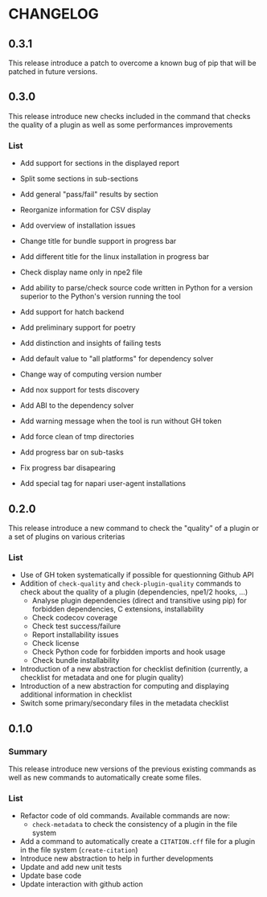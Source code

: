 # CHANGELOG

## 0.3.1

This release introduce a patch to overcome a known bug of pip that will be patched in future versions.

## 0.3.0

This release introduce new checks included in the command that checks the quality of a plugin as well as some performances improvements

### List

* Add support for sections in the displayed report
* Split some sections in sub-sections
* Add general "pass/fail" results by section
* Reorganize information for CSV display
* Add overview of installation issues
* Change title for bundle support in progress bar
* Add different title for the linux installation in progress bar

* Check display name only in npe2 file
* Add ability to parse/check source code written in Python for a version superior to the Python's version running the tool
* Add support for hatch backend
* Add preliminary support for poetry
* Add distinction and insights of failing tests
* Add default value to "all platforms" for dependency solver
* Change way of computing version number
* Add nox support for tests discovery
* Add ABI to the dependency solver

* Add warning message when the tool is run without GH token
* Add force clean of tmp directories

* Add progress bar on sub-tasks
* Fix progress bar disapearing

* Add special tag for napari user-agent installations

## 0.2.0

This release introduce a new command to check the "quality" of a plugin or a set of plugins on various criterias

### List

* Use of GH token systematically if possible for questionning Github API
* Addition of `check-quality` and `check-plugin-quality` commands to check about the quality of a plugin (dependencies, npe1/2 hooks, ...)
    * Analyse plugin dependencies (direct and transitive using pip) for forbidden dependencies, C extensions, installability
    * Check codecov coverage
    * Check test success/failure
    * Report installability issues
    * Check license
    * Check Python code for forbidden imports and hook usage
    * Check bundle installability
* Introduction of a new abstraction for checklist definition (currently, a checklist for metadata and one for plugin quality)
* Introduction of a new abstraction for computing and displaying additional information in checklist
* Switch some primary/secondary files in the metadata checklist


## 0.1.0

### Summary

This release introduce new versions of the previous existing commands as well as new commands to automatically create some files.

### List

* Refactor code of old commands. Available commands are now:
    * `check-metadata` to check the consistency of a plugin in the file system
* Add a command to automatically create a `CITATION.cff` file for a plugin in the file system (`create-citation`)
* Introduce new abstraction to help in further developments
* Update and add new unit tests
* Update base code
* Update interaction with github action
